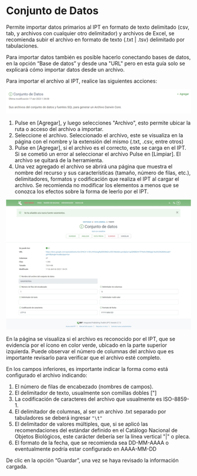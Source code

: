 # Conjunto de Datos

Permite importar datos primarios al IPT en formato de texto delimitado (csv, tab, y archivos con cualquier otro delimitador) y archivos de Excel, se recomienda subir el archivo en formato de texto (.txt | .tsv) delimitado por tabulaciones.

Para importar datos también es posible hacerlo conectando bases de datos, en la opción “Base de datos” y desde una "URL" pero en esta guía solo se explicará cómo importar datos desde un archivo.&#x20;

Para importar el archivo al IPT, realice las siguientes acciones:&#x20;

![](<../.gitbook/assets/image (12).png>)

1. Pulse en \[Agregar], y luego selecciones "Archivo", esto permite ubicar la ruta o acceso del archivo a importar. &#x20;
2. Seleccione el archivo. Seleccionado el archivo, este se visualiza en la página con el nombre y la extensión del mismo (.txt, .csv, entre otros)
3. Pulse en \[Agregar], si el archivo es el correcto, este se carga en el IPT. Si se cometió un error al seleccionar el archivo Pulse en \[Limpiar]. El archivo se quitará de la herramienta.&#x20;
4. Una vez agregado el archivo se abrirá una página que muestra el nombre del recurso y sus características (tamaño, número de filas, etc.), delimitadores, formatos y codificación que realiza el IPT al cargar el archivo. Se recomienda no modificar los elementos a menos que se conozca los efectos sobre la forma de leerlo por el IPT.

![](<../.gitbook/assets/image (3) (2).png>)

En la página se visualiza si el archivo es reconocido por el IPT, que se evidencia por el ícono en color verde, ubicado en la parte superior izquierda. Puede observar el número de columnas del archivo que es importante revisarlo para verificar que el archivo esté completo.

En los campos inferiores, es importante indicar la forma como está configurado el archivo indicando:

1. El número de filas de encabezado (nombres de campos).
2. El delimitador de texto, usualmente son comillas dobles \["]
3. La codificación de caracteres del archivo que usualmente es ISO-8859-1.
4. El delimitador de columnas, al ser un archivo .txt separado por tabuladores se deberá ingresar `"\t"`
5. El delimitador de valores múltiples, que, si se aplicó las recomendaciones del estándar definido en el Catálogo Nacional de Objetos Biológicos, este carácter debería ser la línea vertical "|" o pleca.&#x20;
6. El formato de la fecha, que se recomienda sea DD-MM-AAAA o eventualmente podría estar configurado en AAAA-MM-DD

De clic en la opción “Guardar”, una vez se haya revisado la información cargada.

###
